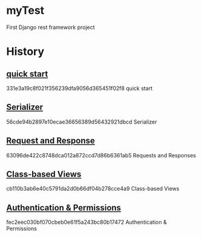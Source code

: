 # myTest
First Django rest framework project

# History
## [quick start](http://www.django-rest-framework.org/tutorial/quickstart/)
331e3a19c8f021f356239dfa9056d365451f02f8 quick start
## [Serializer](http://www.django-rest-framework.org/tutorial/1-serialization/)
56cde94b2897e10ecae36656389d56432921dbcd Serializer
## [Request and Response](http://www.django-rest-framework.org/tutorial/2-requests-and-responses/)
63096de422c8748dca012a872ccd7d86b6361ab5 Requests and Responses
## [Class-based Views](http://www.django-rest-framework.org/tutorial/3-class-based-views/)
cb110b3ab6e40c5791da2d0b66df04b278cce4a9 Class-based Views
## [Authentication & Permissions](http://www.django-rest-framework.org/tutorial/4-authentication-and-permissions/)
fec2eec030bf070cbeb0e61f5a243bc80b17472 Authentication & Permissions
